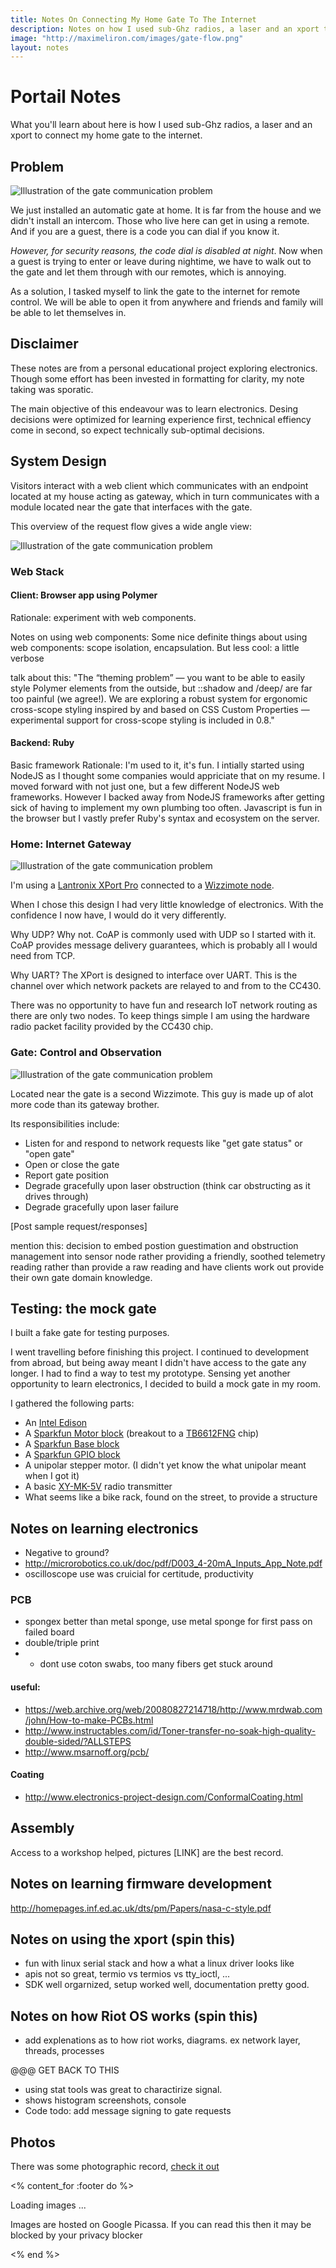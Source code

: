 ```yaml
---
title: Notes On Connecting My Home Gate To The Internet
description: Notes on how I used sub-Ghz radios, a laser and an xport to connect my home gate to the internet
image: "http://maximeliron.com/images/gate-flow.png"
layout: notes
---
```


# Portail Notes
What you'll learn about here is how I used sub-Ghz radios, a laser and an xport to connect my home gate to the internet.

## Problem
![Illustration of the gate communication problem](../images/gate-illustration.png)

We just installed an automatic gate at home. It is far from the house and we didn't install an intercom. Those who live here can get in using a remote. And if you are a guest, there is a code you can dial if you know it.

*However, for security reasons, the code dial is disabled at night*. Now when a guest is trying to enter or leave during nightime, we have to walk out to the gate and let them through with our remotes, which is annoying.

As a solution, I tasked myself to link the gate to the internet for remote control. We will be able to open it from anywhere and friends and family will be able to let themselves in.

## Disclaimer
These notes are from a personal educational project exploring electronics. Though some effort has been invested in formatting for clarity, my note taking was sporatic.

The main objective of this endeavour was to learn electronics. Desing decisions were optimized for learning experience first, technical effiency come in second, so expect technically sub-optimal decisions.

## System Design

Visitors interact with a web client which communicates with an endpoint located at my house acting as gateway, which in turn communicates with a module located near the gate that interfaces with the gate.

This overview of the request flow gives a wide angle view:

![Illustration of the gate communication problem](../images/gate-flow.png)

### Web Stack

#### Client: Browser app using Polymer
Rationale: experiment with web components.

Notes on using web components: Some nice definite things about using web components: scope isolation, encapsulation. But less cool: a little verbose

talk about this: "The “theming problem” — you want to be able to easily style Polymer elements from the outside, but ::shadow and /deep/ are far too painful (we agree!). We are exploring a robust system for ergonomic cross-scope styling inspired by and based on CSS Custom Properties — experimental support for cross-scope styling is included in 0.8."

#### Backend: Ruby
Basic framework
Rationale: I'm used to it, it's fun. I intially started using NodeJS as I thought some companies would appriciate that on my resume. I moved forward with not just one, but a few different NodeJS web frameworks. However I backed away from NodeJS frameworks after getting sick of having to implement my own plumbing too often. Javascript is fun in the browser but I vastly prefer Ruby's syntax and ecosystem on the server.

### Home: Internet Gateway
![Illustration of the gate communication problem](../images/gateway-diagram.png)

I'm using a [Lantronix XPort Pro](http://www.lantronix.com/device-networking/embedded-device-servers/xport-pro.html) connected to a [Wizzimote node](http://www.wizzilab.com/solutions/wizzikit/).

When I chose this design I had very little knowledge of electronics. With the confidence I now have, I would do it very differently.

Why UDP? Why not. CoAP is commonly used with UDP so I started with it. CoAP provides message delivery guarantees, which is probably all I would need from TCP.

Why UART? The XPort is designed to interface over UART. This is the channel over which network packets are relayed to and from to the CC430.

There was no opportunity to have fun and research IoT network routing as there are only two nodes. To keep things simple I am using the hardware radio packet facility provided by the CC430 chip.

### Gate: Control and Observation
![Illustration of the gate communication problem](../images/gate-diagram.png)

Located near the gate is a second Wizzimote. This guy is made up of alot more code than its gateway brother.

Its responsibilities include:

* Listen for and respond to network requests like "get gate status" or "open gate"
* Open or close the gate
* Report gate position
* Degrade gracefully upon laser obstruction (think car obstructing as it drives through)
* Degrade gracefully upon laser failure

[Post sample request/responses]

mention this: decision to embed postion guestimation and obstruction management into sensor node rather providing a friendly, soothed telemetry reading rather than provide a raw reading and have clients work out provide their own gate domain knowledge.


## Testing: the mock gate

I built a fake gate for testing purposes.

I went travelling before finishing this project. I continued to development from abroad, but being away meant I didn't have access to the gate any longer. I had to find a way to test my prototype. Sensing yet another opportunity to learn electronics, I decided to build a mock gate in my room.

I gathered the following parts:

* An [Intel Edison](http://www.intel.com/content/www/us/en/do-it-yourself/edison.html)
* A [Sparkfun Motor block](https://www.sparkfun.com/products/13043) (breakout to a [TB6612FNG](https://www.sparkfun.com/datasheets/Robotics/TB6612FNG.pdf) chip)
* A [Sparkfun Base block](https://www.sparkfun.com/products/13045)
* A [Sparkfun GPIO block](https://www.sparkfun.com/products/13038)
* A unipolar stepper motor. (I didn't yet know the what unipolar meant when I got it)
* A basic [XY-MK-5V](http://www.plexishop.it/en/review/product/list/id/3688/category/313/) radio transmitter
* What seems like a bike rack, found on the street, to provide a structure

## Notes on learning electronics
* Negative to ground?
* http://microrobotics.co.uk/doc/pdf/D003_4-20mA_Inputs_App_Note.pdf
* oscilloscope use was cruicial for certitude, productivity


### PCB
<!-- insert bullet point of success points -->
* spongex better than metal sponge, use metal sponge for first pass on failed board
* double/triple print
* * dont use coton swabs, too many fibers get stuck around

#### useful:
* https://web.archive.org/web/20080827214718/http://www.mrdwab.com/john/How-to-make-PCBs.html
* http://www.instructables.com/id/Toner-transfer-no-soak-high-quality-double-sided/?ALLSTEPS
* http://www.msarnoff.org/pcb/

#### Coating
* http://www.electronics-project-design.com/ConformalCoating.html


## Assembly
Access to a workshop helped, pictures [LINK] are the best record.

## Notes on learning firmware development
http://homepages.inf.ed.ac.uk/dts/pm/Papers/nasa-c-style.pdf

## Notes on using the xport (spin this)
* fun with linux serial stack and how a what a linux driver looks like
* apis not so great, termio vs termios vs tty_ioctl, ...
* SDK well orgarnized, setup worked well, documentation pretty good.

## Notes on how Riot OS works (spin this)
* add explenations as to how riot works, diagrams. ex network layer, threads, processes


@@@ GET BACK TO THIS
- using stat tools was great to charactirize signal.
- shows histogram screenshots, console
- Code todo: add message signing to gate requests

## Photos
There was some photographic record, [check it out](https://picasaweb.google.com/104618138749013524886/GateProject?authuser=0&feat=directlink)

<% content_for :footer do %>
  <br>
	<div data-google-album-id="6135261418453095361">
    <p>Loading images ...</p>
    <p>
      Images are hosted on Google Picassa. If you can read this then it may be blocked by your privacy blocker
    </p>
  </div>
<% end  %>